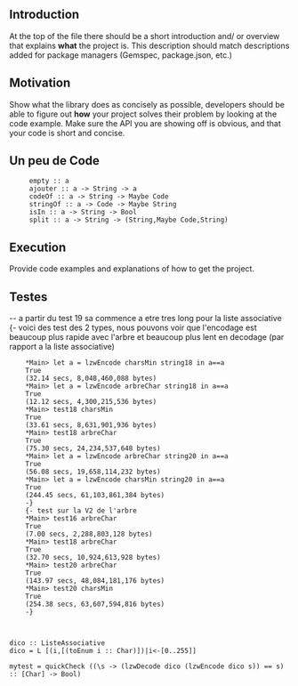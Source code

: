 ## Introduction

At the top of the file there should be a short introduction and/ or overview that explains **what** the project is. This description should match descriptions added for package managers (Gemspec, package.json, etc.)

## Motivation

Show what the library does as concisely as possible, developers should be able to figure out **how** your project solves their problem by looking at the code example. Make sure the API you are showing off is obvious, and that your code is short and concise.

## Un peu de Code

         empty :: a 
         ajouter :: a -> String -> a
         codeOf :: a -> String -> Maybe Code
         stringOf :: a -> Code -> Maybe String
         isIn :: a -> String -> Bool
         split :: a -> String -> (String,Maybe Code,String)

## Execution

Provide code examples and explanations of how to get the project.

## Testes

-- a partir du test 19 sa commence a etre tres long pour la liste associative
{- voici des test des 2 types, nous pouvons voir que l'encodage est beaucoup plus rapide avec l'arbre et beaucoup plus lent en decodage (par rapport a la liste associative)

        *Main> let a = lzwEncode charsMin string18 in a==a
        True
        (32.14 secs, 8,048,460,088 bytes)
        *Main> let a = lzwEncode arbreChar string18 in a==a
        True
        (12.12 secs, 4,300,215,536 bytes)
        *Main> test18 charsMin
        True
        (33.61 secs, 8,631,901,936 bytes)
        *Main> test18 arbreChar
        True
        (75.30 secs, 24,234,537,648 bytes)
        *Main> let a = lzwEncode arbreChar string20 in a==a
        True
        (56.08 secs, 19,658,114,232 bytes)
        *Main> let a = lzwEncode charsMin string20 in a==a
        True
        (244.45 secs, 61,103,861,384 bytes)
        -}
        {- test sur la V2 de l'arbre
        *Main> test16 arbreChar
        True
        (7.00 secs, 2,288,803,128 bytes)
        *Main> test18 arbreChar
        True
        (32.70 secs, 10,924,613,928 bytes)
        *Main> test20 arbreChar
        True
        (143.97 secs, 48,084,181,176 bytes)
        *Main> test20 charsMin
        True
        (254.38 secs, 63,607,594,816 bytes)
        -}



    dico :: ListeAssociative
    dico = L [(i,[(toEnum i :: Char)])|i<-[0..255]]

    mytest = quickCheck ((\s -> (lzwDecode dico (lzwEncode dico s)) == s) :: [Char] -> Bool)
